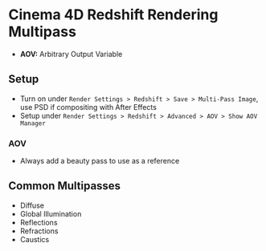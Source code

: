 # Cinema 4D Redshift Rendering Multipass

- **AOV:** Arbitrary Output Variable

## Setup

- Turn on under `Render Settings > Redshift > Save > Multi-Pass Image`, use PSD if compositing with After Effects
- Setup under `Render Settings > Redshift > Advanced > AOV > Show AOV Manager`

### AOV

- Always add a beauty pass to use as a reference

## Common Multipasses

- Diffuse
- Global Illumination
- Reflections
- Refractions
- Caustics
